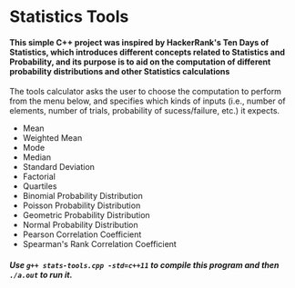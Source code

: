 # Statistics Tools

#### This simple C++ project was inspired by HackerRank's Ten Days of Statistics, which introduces different concepts related to Statistics and Probability, and its purpose is to aid on the computation of different probability distributions and other Statistics calculations

The tools calculator asks the user to choose the computation to perform from the menu below, and specifies which kinds of inputs (i.e., number of elements, number of trials, probability of sucess/failure, etc.) it expects.

* Mean
* Weighted Mean
* Mode
* Median
* Standard Deviation
* Factorial
* Quartiles
* Binomial Probability Distribution
* Poisson Probability Distribution
* Geometric Probability Distribution
* Normal Probability Distribution
* Pearson Correlation Coefficient
* Spearman's Rank Correlation Coefficient

##### Use `g++ stats-tools.cpp -std=c++11` to compile this program and then `./a.out` to run it.
